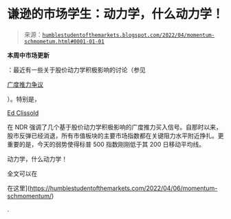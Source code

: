 <!--yml

分类：未分类

日期：2024-05-18 01:45:56

-->

# 谦逊的市场学生：动力学，什么动力学！

> 来源：[`humblestudentofthemarkets.blogspot.com/2022/04/momentum-schmometum.html#0001-01-01`](https://humblestudentofthemarkets.blogspot.com/2022/04/momentum-schmometum.html#0001-01-01)

**本周中市场更新**

：最近有一些关于股价动力学积极影响的讨论（参见

[广度推力争议](https://humblestudentofthemarkets.com/2022/03/23/the-breadth-thrust-controversy/)

）。特别是，

[Ed Clissold](https://twitter.com/edclissold/status/1505173112861638657)

在 NDR 强调了几个基于股价动力学积极影响的广度推力买入信号。自那时以来，股市反弹已经消退，所有市值板块的主要市场指数都在关键阻力水平附近挣扎。更重要的是，今天的弱势使得标普 500 指数刚刚低于其 200 日移动平均线。

动力学，什么动力学！

全文可以在

在这里](https://humblestudentofthemarkets.com/2022/04/06/momentum-schmomentum/)

.
